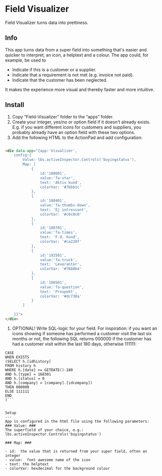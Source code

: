 ﻿Field Visualizer
=========

Field Visualizer turns data into prettiness.


Info
----

This app turns data from a super field into something that's easier and quicker to interpret; an icon, a helptext and a colour. The app could, for example, be used to

* Indicate if this is a customer or a supplier.
* Indicate that a requirement is not met (e.g. invoice not paid).
* Indicate that the customer has been neglected.

It makes the experience more visual and thereby faster and more intuitive.


Install
-----------

1. Copy “Field-Visualizer” folder to the “apps” folder. 
1. Create your integer, yes/no or option field if it doesn't already exists. E.g. if you want different icons for customers and suppliers, you probably already have an option field with these two options.
1. Add the following HTML to the ActionPad and add configuration:

```html

<div data-app="{app:'Visualizer', 
	config:{
		Value: lbs.activeInspector.Controls('buyingstatus'),
		Map: [
			{	
				id:'108601',
				value:'fa-star',
				text: 'Aktiv kund',
				colorVar: '#7bbb1c'
			},
			{	
				id:'108401',
				value:'fa-thumbs-down',
				text: 'Ej intressant',
				colorVar: '#c0c0c0'
			},
			{	
				id:'108701',
				value:'fa-times',
				text: 'F.d. kund',
				colorVar: '#ca220f'
			},
			{	
				id:'192501',
				value:'fa-truck',
				text: 'Leverantör',
				colorVar: '#7680b4'
			},
			{	
				id:'108501',
				value:'fa-question',
				text: 'Prospekt',
				colorVar: '#dc730a'
			}
		]
		
	}}">
</div>
```
1. OPTIONAL! Write SQL-logic for your field. For inspiration: if you want an icons showing if someone has performed a customer visit the last six months or not, the following SQL returns 000000 if the customer has had a customer visit within the last 180 days, otherwise 111111:

```sql(
CASE 
WHEN EXISTS
(SELECT h.[idhistory]
FROM history h
WHERE h.[date] >= GETDATE()-180
AND h.[type] = 168301
AND h.[status] = 0
AND h.[company] = [company].[idcompany])
THEN 000000
ELSE 111111
END
)```


Setup
---
App is configured in the html file using the following parameters:
### Value: ###
The superfield of your choice, e.g.:
lbs.activeInspector.Controls('buyingstatus')

### Map: ###

- id:  the value that is returned from your super field, often an integer
- value:  font awesome name of the icon
- text: the helptext
- colorVar: hexdecimal for the background colour

